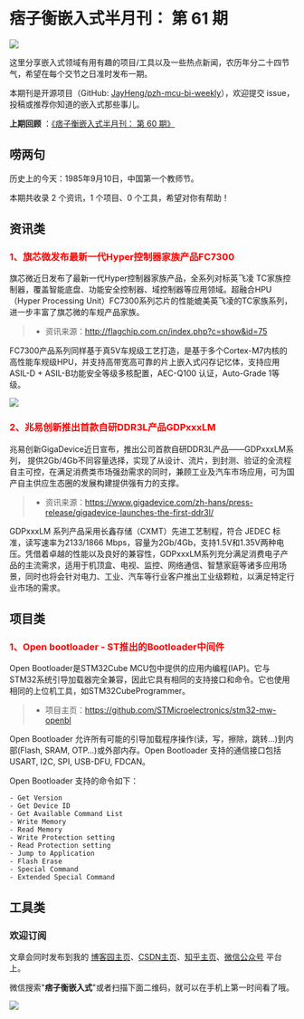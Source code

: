 # 痞子衡嵌入式半月刊： 第 61 期

![](http://henjay724.com/image/cnblogs/pzh_mcu_bi_weekly.PNG)

这里分享嵌入式领域有用有趣的项目/工具以及一些热点新闻，农历年分二十四节气，希望在每个交节之日准时发布一期。

本期刊是开源项目（GitHub: [JayHeng/pzh-mcu-bi-weekly](https://github.com/JayHeng/pzh-mcu-bi-weekly)），欢迎提交 issue，投稿或推荐你知道的嵌入式那些事儿。

**上期回顾** ：[《痞子衡嵌入式半月刊： 第 60 期》](https://www.cnblogs.com/henjay724/p/16567006.html)

## 唠两句

历史上的今天：1985年9月10日，中国第一个教师节。

本期共收录 2 个资讯，1 个项目、0 个工具，希望对你有帮助！

## 资讯类

### <font color="red">1、旗芯微发布最新一代Hyper控制器家族产品FC7300</font>

旗芯微近日发布了最新一代Hyper控制器家族产品，全系列对标英飞凌 TC家族控制器，覆盖智能底盘、功能安全控制器、域控制器等应用领域。超融合HPU（Hyper Processing Unit）FC7300系列芯片的性能媲美英飞凌的TC家族系列，进一步丰富了旗芯微的车规产品家族。  

> * 资讯来源：http://flagchip.com.cn/index.php?c=show&id=75

FC7300产品系列同样基于真5V车规级工艺打造，是基于多个Cortex-M7内核的高性能车规级HPU，并支持高带宽高可靠的片上嵌入式闪存记忆体，支持应用ASIL-D + ASIL-B功能安全等级多核配置，AEC-Q100 认证，Auto-Grade 1等级。  

![](http://henjay724.com/image/biweekly20220910/Flagchip_FC7300.PNG)

### <font color="red">2、兆易创新推出首款自研DDR3L产品GDPxxxLM</font>

兆易创新GigaDevice近日宣布，推出公司首款自研DDR3L产品——GDPxxxLM系列， 提供2Gb/4Gb不同容量选择，实现了从设计、流片，到封测、验证的全流程自主可控，在满足消费类市场强劲需求的同时，兼顾工业及汽车市场应用，可为国产自主供应生态圈的发展构建提供强有力的支撑。  

> * 资讯来源：https://www.gigadevice.com/zh-hans/press-release/gigadevice-launches-the-first-ddr3l/

GDPxxxLM 系列产品采用长鑫存储（CXMT）先进工艺制程，符合 JEDEC 标准，读写速率为2133/1866 Mbps，容量为2Gb/4Gb，支持1.5V和1.35V两种电压。凭借着卓越的性能以及良好的兼容性，GDPxxxLM系列充分满足消费电子产品的主流需求，适用于机顶盒、电视、监控、网络通信、智慧家庭等诸多应用场景，同时也将会针对电力、工业、汽车等行业客户推出工业级颗粒，以满足特定行业市场的需求。  

## 项目类

### <font color="red">1、Open bootloader - ST推出的Bootloader中间件</font>

Open Bootloader是STM32Cube MCU包中提供的应用内编程(IAP)。它与STM32系统引导加载器完全兼容，因此它具有相同的支持接口和命令。它也使用相同的上位机工具，如STM32CubeProgrammer。  

> * 项目主页：https://github.com/STMicroelectronics/stm32-mw-openbl

Open Bootloader 允许所有可能的引导加载程序操作(读，写，擦除，跳转…)到内部(Flash, SRAM, OTP…)或外部内存。Open Bootloader 支持的通信接口包括 USART, I2C, SPI, USB-DFU, FDCAN。

Open Bootloader 支持的命令如下：  

```text
- Get Version
- Get Device ID
- Get Available Command List
- Write Memory
- Read Memory
- Write Protection setting
- Read Protection setting
- Jump to Application
- Flash Erase
- Special Command
- Extended Special Command
```

## 工具类



### 欢迎订阅

文章会同时发布到我的 [博客园主页](https://www.cnblogs.com/henjay724/)、[CSDN主页](https://blog.csdn.net/henjay724)、[知乎主页](https://www.zhihu.com/people/henjay724)、[微信公众号](http://weixin.sogou.com/weixin?type=1&query=痞子衡嵌入式) 平台上。

微信搜索"__痞子衡嵌入式__"或者扫描下面二维码，就可以在手机上第一时间看了哦。

![](http://henjay724.com/image/github/pzhMcu_qrcode_258x258.jpg)


